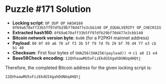 # Puzzle #171 Solution

- **Locking script**: `OP_DUP OP_HASH160 0f69a670aff33b5ff97dfb29bf70d477e3cbb140 OP_EQUALVERIFY OP_CHECKSIG`
- **Extracted hash160**: `0f69a670aff33b5ff97dfb29bf70d477e3cbb140`
- **Bitcoin network version byte**: `0x00` (for a P2PKH mainnet address)
- **Payload**: `00 0f 69 a6 70 af f3 3b 5f f9 7d fb 29 bf 70 d4 77 e3 cb b1 40`
- **Checksum**: First four bytes of `SHA256(SHA256(payload))` → `c1 a8 21 e4`
- **Base58Check encoding**: `12QVhaawMU5xFizEkdG5XgahDUNUq4HQtj`

Therefore, the completed Bitcoin address for the given locking script is:

```
12QVhaawMU5xFizEkdG5XgahDUNUq4HQtj
```
